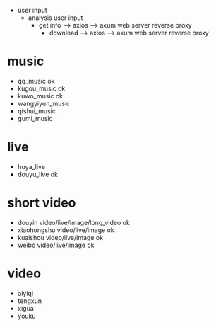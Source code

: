 - user input    
  - analysis user input
    - get info  --> axios --> axum web server reverse proxy
      - download --> axios --> axum web server reverse proxy

# music
- qq_music        ok
- kugou_music     ok
- kuwo_music      ok
- wangyiyun_music 
- qishui_music    
- gumi_music      

# live
- huya_live       
- douyu_live      ok

# short video
- douyin       video/live/image/long_video   ok
- xiaohongshu  video/live/image   ok
- kuaishou     video/live/image   ok
- weibo        video/live/image   ok

# video
- aiyiqi
- tengxun
- xigua
- youku